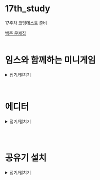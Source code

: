 # 17th_study
17주차 코딩테스트 준비

[백준 문제집](https://www.acmicpc.net/workbook/view/15895)
<br/><br/>
# 임스와 함께하는 미니게임
<details>
<summary>접기/펼치기</summary>
<div markdown="1">

## [동우](./W%EC%9E%84%EC%8A%A4%EC%99%80%20%ED%95%A8%EA%BB%98%ED%95%98%EB%8A%94%20%EB%AF%B8%EB%8B%88%EA%B2%8C%EC%9E%84/%EB%8F%99%EC%9A%B0.py)
```py
N, G = input().split()

n = int(N)
players = set()
for _ in range(n):
    player = input()
    players.add(player)

if G == 'Y':
    print(len(players))
elif G == 'F':
    print(len(players) // 2)
else:
    print(len(players) // 3)

```

## [민웅](./%EC%9E%84%EC%8A%A4%EC%99%80%20%ED%95%A8%EA%BB%98%ED%95%98%EB%8A%94%20%EB%AF%B8%EB%8B%88%EA%B2%8C%EC%9E%84/%EB%AF%BC%EC%9B%85.py)
```py
# 25757_임스와 함께하는 미니게임_ImsMinigame
import sys
input = sys.stdin.readline

games = {
    'Y': 2,
    'F': 3,
    'O': 4
}

N, G = input().split()
N = int(N)

max_user = games[G]
user_list = {}
count = 1
ans = 0

for _ in range(N):
    user = input()
    if user in user_list.keys():
        continue
    else:
        user_list[user] = 0
        count += 1
        if count == max_user:
            ans += 1
            count = 1

print(ans)
```
## [서희](./%EC%9E%84%EC%8A%A4%EC%99%80%20%ED%95%A8%EA%BB%98%ED%95%98%EB%8A%94%20%EB%AF%B8%EB%8B%88%EA%B2%8C%EC%9E%84/%EC%84%9C%ED%9D%AC.py)
```py
import sys
input = sys.stdin.readline

N, G = input().split()
player = [input() for _ in range(int(N))]
player = list(set(player))	# set 중복 제거

if G == 'Y' :	# 만약 게임 종류가 'Y'(윷놀이)라면, print(len(player))를 실행하여 참가 가능한 게임 횟수(참가자 수)를 출력
    print(len(player))
elif G == 'F' :	# 같은 그림 찾기
    print(len(player) // 2)
elif G == 'O' :	# 원카드
    print(len(player) // 3)
```
## [성구](./%EC%9E%84%EC%8A%A4%EC%99%80%20%ED%95%A8%EA%BB%98%ED%95%98%EB%8A%94%20%EB%AF%B8%EB%8B%88%EA%B2%8C%EC%9E%84/%EC%84%B1%EA%B5%AC.py)
```py
# 25757 임스와 함께하는 미니게임
import sys
input = sys.stdin.readline

player_limit={
    'Y': 1,
    'F': 2,
    'O': 3,
}

N, GameType = input().strip().split()
N = int(N)
players= [input().strip() for _ in range(N)]
played_players = set()
game_room = set()
limit = player_limit[GameType]
game_count = 0
count = 1
for player in players:
    count += 1
    if not player in played_players:
        played_players.add(player)
        game_room.add(player)
    if len(game_room) == limit:
        game_count += 1
        game_room.clear()
print(game_count)
        

#########
''' ㅋ 이게더 쉽고 빠름
import sys
input = sys.stdin.readline
N, GameType = input().strip().split()
players= {input().strip() for _ in range(int(N))}
player_num = len(players)
print(player_num if GameType == 'Y' else player_num//2 if GameType == 'F' else player_num//3)
'''
```
## [혜진](./%EC%9E%84%EC%8A%A4%EC%99%80%20%ED%95%A8%EA%BB%98%ED%95%98%EB%8A%94%20%EB%AF%B8%EB%8B%88%EA%B2%8C%EC%9E%84/%ED%98%9C%EC%A7%84.py)
```py
# 25757 임스와 함께하는 미니게임
game_list = {'Y':1, 'F':2, 'O':3}
num, game = map(str, input().split())
names = [input() for _ in range(int(num))]
players = set(names)
    
print(len(players) // game_list[game])
```

</div>
</details>
<br/><br/>

# 에디터

<details>
<summary>접기/펼치기</summary>
<div markdown="1">

## [동우](./%EC%97%90%EB%94%94%ED%84%B0/%EB%8F%99%EC%9A%B0.py)
```py
# 어디가 틀린지 모르겠음 ㅠㅠ
import sys


def L():
    global cnt
    if cnt != 0:
        cnt -= 1


def D():
    global cnt
    if cnt != len(s):
        cnt += 1


def B():
    global cnt
    if len(s) != 0:
        for _ in range(cnt):
            s.pop(0)
            cnt = len(s)


s = list(sys.stdin.readline().strip())
M = int(sys.stdin.readline().strip())

cnt = len(s)
for _ in range(M):
    order = sys.stdin.readline().strip()
    if order == 'L':
        L()
    elif order == 'D':
        D()
    elif order == 'B':
        B()
    else:
        s.insert(cnt, order[-1])
        cnt += 1
print(''.join(s))

# 민웅이형꺼 참고해서 풀었습니당
import sys
from collections import deque
input = sys.stdin.readline

s = list(input().strip())
s_tmp = deque()

M = int(input().strip())

for _ in range(M):
    order = input().strip()
    if order == 'L':
        if s:
            s_tmp.appendleft(s.pop())
    elif order == 'D':
        if s_tmp:
            s.append(s_tmp.popleft())
    elif order == 'B':
        if s:
            s.pop()
    else:
        s.append(order[-1])
print(''.join(s) + ''.join(s_tmp))

```
## [민웅](./%EC%97%90%EB%94%94%ED%84%B0/%EB%AF%BC%EC%9B%85.py)
```py
# 1406_에디터_Editor
# insert, remove는 시간초과
import sys
from collections import deque
input = sys.stdin.readline

alpha1 = list(input().rstrip())
alpha2 = deque()

M = int(input())
# idx = len(alpha1)

for _ in range(M):
    order, *new = input().split()
    if order == 'P':
        alpha1.append(new[0])
    elif order == 'L':
        if alpha1:
            alpha2.appendleft(alpha1.pop())
    elif order == 'D':
        if alpha2:
            alpha1.append(alpha2.popleft())
    else:
        if alpha1:
            alpha1.pop()
print(*alpha1, sep='', end='')
print(*alpha2, sep='')
```
## [서희](./%EC%97%90%EB%94%94%ED%84%B0/%EC%84%9C%ED%9D%AC.py)
```py
import sys
from collections import deque

S = list(sys.stdin.readline().strip())
C = int(sys.stdin.readline().strip())

left = deque(S) # 모든 문자들이 커서의 왼쪽에 있으므로, 모든 문자들이 왼쪽 스택에 저장
right = deque()

for _ in range(C):
    c = sys.stdin.readline().split()

    if c[0] == 'L' and left:
        right.appendleft(left.pop())
    elif c[0] == 'D' and right:
        left.append(right.popleft())
    elif c[0] == 'B' and left:
        left.pop()
    elif c[0] == 'P':
        left.append(c[1])

print(''.join(left + right))
```
## [성구](./%EC%97%90%EB%94%94%ED%84%B0/%EC%84%B1%EA%B5%AC.py)
```py
# 1406 에디터, 37576KB, 364ms, Python
import sys
input = sys.stdin.readline

str_stack = list(input().strip())
# print("string is", str_stack)
stack = []
def L():
    global str_stack
    # print("L", place)
    if not str_stack:
        return
    stack.append(str_stack.pop())
    return

def D():
    global str_stack, stack
    # print("D", place)
    if not stack:
        return
    str_stack.append(stack.pop())
    return

def B():
    global str_stack
    # print("B", place)
    if not str_stack:
        return
    # string.pop(place-1)
    str_stack.pop()
    return

def P(character):
    global str_stack
    # print("P, character = ", character, place)
    str_stack.append(character)
    return 


# print("Place is ", place)
for _ in range(int(input())):
    order = list(input().strip().split())
    if order[0] == "L":
        L()
    elif order[0] == "D":
        D()
    elif order[0] == "B":
        B()
    else:
        P(order[1])
    # print("String is", str_stack, "\nstack is", stack)
# print("".join(string))
print("".join(str_stack)+"".join(stack[::-1]))
        
```
## [혜진](./%EC%97%90%EB%94%94%ED%84%B0/%ED%98%9C%EC%A7%84.py)
```py
1406 에디터
from collections import deque
import sys

string = deque(sys.stdin.readline().strip())
cursor = len(string)
T = int(sys.stdin.readline())
for _ in range(T):
    order = sys.stdin.readline().strip()
    if order[0] == 'L':
        if cursor != 0:
            cursor -= 1
    elif order[0] == 'D':
        if cursor != len(string):
            cursor += 1
    elif order[0] == 'B':
        if cursor == len(string):
            string.pop()
            cursor -= 1
        elif cursor != 0:
            string.rotate(-(cursor-1))
            string.popleft()
            string.rotate(cursor - 1)
            cursor -= 1
    elif order[0] == 'P':
        if cursor == len(string):
            string.append(order[-1])
            cursor += 1
        else:
            string.rotate(-cursor)
            string.appendleft(order[-1])
            string.rotate(cursor)
            cursor += 1
print(''.join(string))
```

</div>
</details>

<br/><br/>

# 공유기 설치

<details>
<summary>접기/펼치기</summary>
<div markdown="1">


## [동우](./%EA%B3%B5%EC%9C%A0%EA%B8%B0%20%EC%84%A4%EC%B9%98/%EB%8F%99%EC%9A%B0.py)
```py
```
## [민웅](./%EA%B3%B5%EC%9C%A0%EA%B8%B0%20%EC%84%A4%EC%B9%98/%EB%AF%BC%EC%9B%85.py)
```py
# 2110_공유기설치_Install-router
# 알고리즘 구분 참조했음
import sys
input = sys.stdin.readline

N, C = map(int, input().rstrip().split())

houses = []
ans = 0
for _ in range(N):
    houses.append(int(input()))

houses.sort()

# 공유기가 2개면 무조건 정렬된 상태의 양 끝
if C == 2:
    ans = houses[N-1] - houses[0]
# 3개 이상일 경우 가능한 최대 거리의 절반부터 이분탐색으로 원하는 공유기 개수만큼 설치가가능한지 판단
else:
    min_dis = 1
    max_dis = houses[N-1] - houses[0]
    while min_dis <= max_dis:
        cnt = 0
        router = houses[0]
        mid = (min_dis + max_dis)//2

        for i in range(1, N):
            if houses[i]-mid >= router:
                cnt += 1
                router = houses[i]
        if cnt >= C-1:
            min_dis = mid + 1
            ans = mid
        else:
            max_dis = mid - 1
print(ans)

```
## [서희](./%EA%B3%B5%EC%9C%A0%EA%B8%B0%20%EC%84%A4%EC%B9%98/%EC%84%9C%ED%9D%AC.py)
```py
```
## [성구](./%EA%B3%B5%EC%9C%A0%EA%B8%B0%20%EC%84%A4%EC%B9%98/%EC%84%B1%EA%B5%AC.py)
```py
```
## [혜진](./%EA%B3%B5%EC%9C%A0%EA%B8%B0%20%EC%84%A4%EC%B9%98/%ED%98%9C%EC%A7%84.py)
```py
```

</div>
</details>
